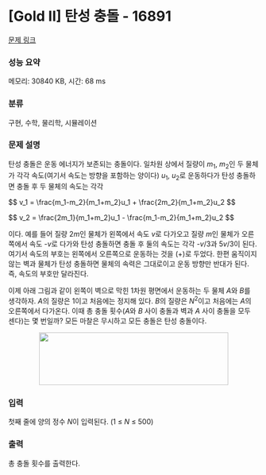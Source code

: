 # [Gold II] 탄성 충돌 - 16891 

[문제 링크](https://www.acmicpc.net/problem/16891) 

### 성능 요약

메모리: 30840 KB, 시간: 68 ms

### 분류

구현, 수학, 물리학, 시뮬레이션

### 문제 설명

<p>탄성 충돌은 운동 에너지가 보존되는 충돌이다. 일차원 상에서 질량이 <em>m</em><sub>1</sub>, <em>m</em><sub>2</sub>인 두 물체가 각각 속도(여기서 속도는 방향을 포함하는 양이다) <em>u</em><sub>1</sub>, <em>u</em><sub>2</sub>로 운동하다가 탄성 충돌하면 충돌 후 두 물체의 속도는 각각</p>

<p>$$ v_1 = \frac{m_1-m_2}{m_1+m_2}u_1 + \frac{2m_2}{m_1+m_2}u_2 $$</p>

<p>$$ v_2 = \frac{2m_1}{m_1+m_2}u_1 - \frac{m_1-m_2}{m_1+m_2}u_2 $$</p>

<p>이다. 예를 들어 질량 2<em>m</em>인 물체가 왼쪽에서 속도 <em>v</em>로 다가오고 질량 <em>m</em>인 물체가 오른쪽에서 속도 -<em>v</em>로 다가와 탄성 충돌하면 충돌 후 둘의 속도는 각각 -<em>v</em>/3과 5<em>v</em>/3이 된다. 여기서 속도의 부호는 왼쪽에서 오른쪽으로 운동하는 것을 (+)로 두었다. 한편 움직이지 않는 벽과 물체가 탄성 충돌하면 물체의 속력은 그대로이고 운동 방향만 반대가 된다. 즉, 속도의 부호만 달라진다.</p>

<p>이제 아래 그림과 같이 왼쪽이 벽으로 막힌 1차원 평면에서 운동하는 두 물체 <em>A</em>와 <em>B</em>를 생각하자. <em>A</em>의 질량은 1이고 처음에는 정지해 있다. <em>B</em>의 질량은 <em>N</em><sup>2</sup>이고 처음에는 <em>A</em>의 오른쪽에서 다가온다. 이때 총 충돌 횟수(<em>A</em>와 <em>B</em> 사이 충돌과 벽과 <em>A</em> 사이 충돌을 모두 센다)는 몇 번일까? 모든 마찰은 무시하고 모든 충돌은 탄성 충돌이다.</p>

<p style="text-align: center;"><img alt="" src="" style="width: 381px; height: 106px;"></p>

### 입력 

 <p>첫째 줄에 양의 정수 <em>N</em>이 입력된다. (1 ≤ <em>N</em> ≤ 500)</p>

### 출력 

 <p>총 충돌 횟수를 출력한다.</p>

